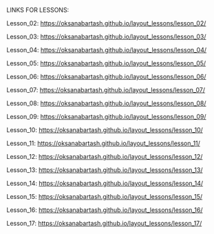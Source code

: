 LINKS FOR LESSONS:

Lesson_02:  https://oksanabartash.github.io/layout_lessons/lesson_02/

Lesson_03: https://oksanabartash.github.io/layout_lessons/lesson_03/

Lesson_04: https://oksanabartash.github.io/layout_lessons/lesson_04/

Lesson_05: https://oksanabartash.github.io/layout_lessons/lesson_05/

Lesson_06: https://oksanabartash.github.io/layout_lessons/lesson_06/

Lesson_07: https://oksanabartash.github.io/layout_lessons/lesson_07/

Lesson_08: https://oksanabartash.github.io/layout_lessons/lesson_08/

Lesson_09: https://oksanabartash.github.io/layout_lessons/lesson_09/

Lesson_10: https://oksanabartash.github.io/layout_lessons/lesson_10/

Lesson_11: https://oksanabartash.github.io/layout_lessons/lesson_11/

Lesson_12: https://oksanabartash.github.io/layout_lessons/lesson_12/

Lesson_13: https://oksanabartash.github.io/layout_lessons/lesson_13/

Lesson_14: https://oksanabartash.github.io/layout_lessons/lesson_14/

Lesson_15: https://oksanabartash.github.io/layout_lessons/lesson_15/

Lesson_16: https://oksanabartash.github.io/layout_lessons/lesson_16/

Lesson_17: https://oksanabartash.github.io/layout_lessons/lesson_17/
